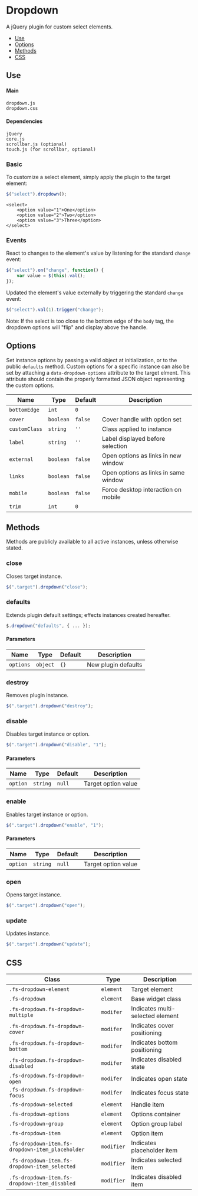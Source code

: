 # Dropdown

A jQuery plugin for custom select elements.

* [Use](#use)
* [Options](#options)
* [Methods](#methods)
* [CSS](#css)

## Use 

#### Main

```markup
dropdown.js
dropdown.css
```

#### Dependencies

```markup
jQuery
core.js
scrollbar.js (optional)
touch.js (for scrollbar, optional)
```

### Basic

To customize a select element, simply apply the plugin to the target element:

```javascript
$("select").dropdown();
```

```markup
<select>
	<option value="1">One</option>
	<option value="2">Two</option>
	<option value="3">Three</option>
</select>
```

### Events

React to changes to the element's value by listening for the standard `change` event:

```javascript
$("select").on("change", function() {
	var value = $(this).val();
});
```

Updated the element's value externally by triggering the standard `change` event:

```javascript
$("select").val(1).trigger("change");
```

Note: If the select is too close to the bottom edge of the `body` tag, the dropdown options will "flip" and display above the handle.

## Options

Set instance options by passing a valid object at initialization, or to the public `defaults` method. Custom options for a specific instance can also be set by attaching a `data-dropdown-options` attribute to the target elment. This attribute should contain the properly formatted JSON object representing the custom options.

| Name | Type | Default | Description |
| --- | --- | --- | --- |
| `bottomEdge` | `int` | `0` | &nbsp; |
| `cover` | `boolean` | `false` | Cover handle with option set |
| `customClass` | `string` | `''` | Class applied to instance |
| `label` | `string` | `''` | Label displayed before selection |
| `external` | `boolean` | `false` | Open options as links in new window |
| `links` | `boolean` | `false` | Open options as links in same window |
| `mobile` | `boolean` | `false` | Force desktop interaction on mobile |
| `trim` | `int` | `0` | &nbsp; |

## Methods

Methods are publicly available to all active instances, unless otherwise stated.

### close

Closes target instance.

```javascript
$(".target").dropdown("close");
```

### defaults

Extends plugin default settings; effects instances created hereafter.

```javascript
$.dropdown("defaults", { ... });
```

#### Parameters

| Name | Type | Default | Description |
| --- | --- | --- | --- |
| `options` | `object` | `{}` | New plugin defaults |

### destroy

Removes plugin instance.

```javascript
$(".target").dropdown("destroy");
```

### disable

Disables target instance or option.

```javascript
$(".target").dropdown("disable", "1");
```

#### Parameters

| Name | Type | Default | Description |
| --- | --- | --- | --- |
| `option` | `string` | `null` | Target option value |

### enable

Enables target instance or option.

```javascript
$(".target").dropdown("enable", "1");
```

#### Parameters

| Name | Type | Default | Description |
| --- | --- | --- | --- |
| `option` | `string` | `null` | Target option value |

### open

Opens target instance.

```javascript
$(".target").dropdown("open");
```

### update

Updates instance.

```javascript
$(".target").dropdown("update");
```

## CSS

| Class | Type | Description |
| --- | --- | --- |
| `.fs-dropdown-element` | `element` | Target element |
| `.fs-dropdown` | `element` | Base widget class |
| `.fs-dropdown.fs-dropdown-multiple` | `modifer` | Indicates multi-selected element |
| `.fs-dropdown.fs-dropdown-cover` | `modifer` | Indicates cover positioning |
| `.fs-dropdown.fs-dropdown-bottom` | `modifer` | Indicates bottom positioning |
| `.fs-dropdown.fs-dropdown-disabled` | `modifer` | Indicates disabled state |
| `.fs-dropdown.fs-dropdown-open` | `modifer` | Indicates open state |
| `.fs-dropdown.fs-dropdown-focus` | `modifer` | Indicates focus state |
| `.fs-dropdown-selected` | `element` | Handle item |
| `.fs-dropdown-options` | `element` | Options container |
| `.fs-dropdown-group` | `element` | Option group label |
| `.fs-dropdown-item` | `element` | Option item |
| `.fs-dropdown-item.fs-dropdown-item_placeholder` | `modifier` | Indicates placeholder item |
| `.fs-dropdown-item.fs-dropdown-item_selected` | `modifier` | Indicates selected item |
| `.fs-dropdown-item.fs-dropdown-item_disabled` | `modifier` | Indicates disabled item |


